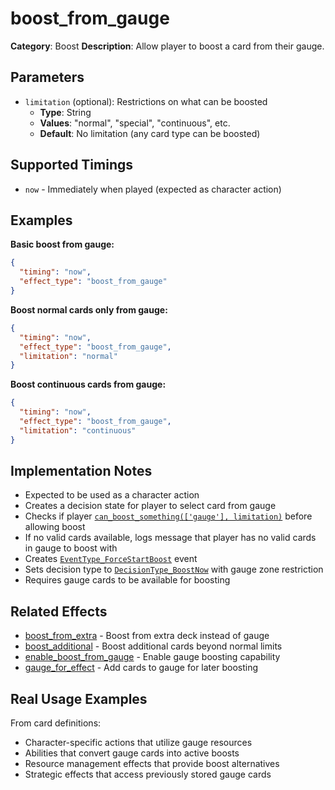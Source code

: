 # boost_from_gauge

**Category**: Boost
**Description**: Allow player to boost a card from their gauge.

## Parameters

- `limitation` (optional): Restrictions on what can be boosted
  - **Type**: String
  - **Values**: "normal", "special", "continuous", etc.
  - **Default**: No limitation (any card type can be boosted)

## Supported Timings

- `now` - Immediately when played (expected as character action)

## Examples

**Basic boost from gauge:**
```json
{
  "timing": "now",
  "effect_type": "boost_from_gauge"
}
```

**Boost normal cards only from gauge:**
```json
{
  "timing": "now",
  "effect_type": "boost_from_gauge",
  "limitation": "normal"
}
```

**Boost continuous cards from gauge:**
```json
{
  "timing": "now",
  "effect_type": "boost_from_gauge",
  "limitation": "continuous"
}
```

## Implementation Notes

- Expected to be used as a character action
- Creates a decision state for player to select card from gauge
- Checks if player [`can_boost_something(['gauge'], limitation)`](../../scenes/core/local_game.gd:2014) before allowing boost
- If no valid cards available, logs message that player has no valid cards in gauge to boost with
- Creates [`EventType_ForceStartBoost`](../../scenes/core/local_game.gd:2015) event
- Sets decision type to [`DecisionType_BoostNow`](../../scenes/core/local_game.gd:2018) with gauge zone restriction
- Requires gauge cards to be available for boosting

## Related Effects

- [boost_from_extra](boost_from_extra.md) - Boost from extra deck instead of gauge
- [boost_additional](boost_additional.md) - Boost additional cards beyond normal limits
- [enable_boost_from_gauge](enable_boost_from_gauge.md) - Enable gauge boosting capability
- [gauge_for_effect](../gauge/gauge_for_effect.md) - Add cards to gauge for later boosting

## Real Usage Examples

From card definitions:
- Character-specific actions that utilize gauge resources
- Abilities that convert gauge cards into active boosts
- Resource management effects that provide boost alternatives
- Strategic effects that access previously stored gauge cards